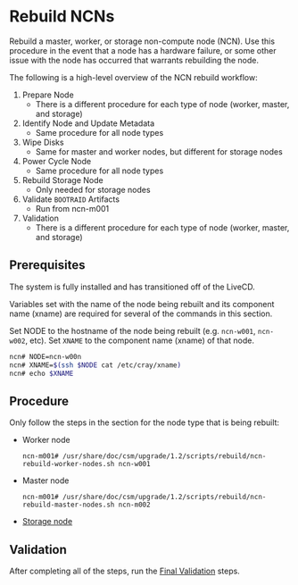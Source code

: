 # Rebuild NCNs

Rebuild a master, worker, or storage non-compute node (NCN). Use this procedure in the event that a node has a hardware failure, or some other issue with the node has occurred that warrants rebuilding the node.

The following is a high-level overview of the NCN rebuild workflow:

1. Prepare Node
    * There is a different procedure for each type of node (worker, master, and storage)
1. Identify Node and Update Metadata
    * Same procedure for all node types
1. Wipe Disks
    * Same for master and worker nodes, but different for storage nodes
1. Power Cycle Node
    * Same procedure for all node types
1. Rebuild Storage Node
    * Only needed for storage nodes
1. Validate `BOOTRAID` Artifacts
    * Run from ncn-m001
1. Validation
    * There is a different procedure for each type of node (worker, master, and storage)

## Prerequisites

The system is fully installed and has transitioned off of the LiveCD.

Variables set with the name of the node being rebuilt and its component name (xname) are required for several of the commands in this section.

Set NODE to the hostname of the node being rebuilt (e.g. `ncn-w001`, `ncn-w002`, etc).
Set `XNAME` to the component name (xname) of that node.

```bash
ncn# NODE=ncn-w00n
ncn# XNAME=$(ssh $NODE cat /etc/cray/xname)
ncn# echo $XNAME
```

## Procedure

Only follow the steps in the section for the node type that is being rebuilt:

* Worker node

  ```
  ncn-m001# /usr/share/doc/csm/upgrade/1.2/scripts/rebuild/ncn-rebuild-worker-nodes.sh ncn-w001
  ```

* Master node

  ```
  ncn-m001# /usr/share/doc/csm/upgrade/1.2/scripts/rebuild/ncn-rebuild-master-nodes.sh ncn-m002
  ```

* [Storage node](Prepare_Storage_Nodes.md)

## Validation

After completing all of the steps, run the [Final Validation](Final_Validation_Steps.md) steps.